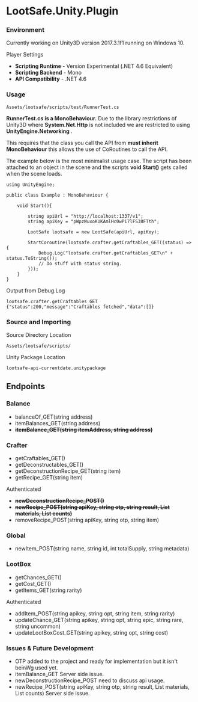 # LootSafe.Unity.Plugin

### Environment

Currently working on Unity3D version 2017.3.1f1 running on Windows 10.

Player Settings

* **Scripting Runtime** - Version Experimental (.NET 4.6 Equivalent)
* **Scripting Backend** - Mono
* **API Compatibility** - .NET 4.6

### Usage

```
Assets/lootsafe/scripts/test/RunnerTest.cs
```
**RunnerTest.cs is a MonoBehaviour.** Due to the library restrictions of Unity3D where **System.Net.Http** is not included we are restricted to using **UnityEngine.Networking** . 

This requires that the class you call the API from **must inherit MonoBehaviour** this allows the use of CoRoutines to call the API.

The example below is the most minimalist usage case. The script has been attached to an object in the scene and the scripts **void Start()** gets called when the scene loads.

```
using UnityEngine;

public class Example : MonoBehaviour {

	void Start(){
    
        string apiUrl = "http://localhost:1337/v1";
        string apiKey = "pWpzWuxoKUKAmlHc0wPi7lFS38FTth";

        LootSafe lootsafe = new LootSafe(apiUrl, apiKey);

        StartCoroutine(lootsafe.crafter.getCraftables_GET((status) => {
            Debug.Log("lootsafe.crafter.getCraftables_GET\n" + status.ToString());
            // Do stuff with status string.
        }));
    }
}
```

Output from Debug.Log
```
lootsafe.crafter.getCraftables_GET
{"status":200,"message":"Craftables fetched","data":[]}
```

### Source and Importing

Source Directory Location
```
Assets/lootsafe/scripts/
```

Unity Package Location
```
lootsafe-api-currentdate.unitypackage
```

## Endpoints

### Balance

* balanceOf_GET(string address)
* itemBalances_GET(string address)
* **~~itemBalance_GET(string itemAddress, string address)~~**

### Crafter

* getCraftables_GET()
* getDeconstructables_GET()
* getDeconstructionRecipe_GET(string item)
* getRecipe_GET(string item)

Authenticated

* **~~newDeconstructionRecipe_POST()~~**
* **~~newRecipe_POST(string apiKey, string otp, string result, List<string> materials, List<string> counts)~~**
* removeRecipe_POST(string apiKey, string otp, string item)

### Global

* newItem_POST(string name, string id, int totalSupply, string metadata)

### LootBox

* getChances_GET()
* getCost_GET()
* getItems_GET(string rarity)

Authenticated

* addItem_POST(string apikey, string opt, string item, string rarity)
* updateChance_GET(string apikey, string opt, string epic, string rare, string uncommon)
* updateLootBoxCost_GET(string apikey, string opt, string cost)

### Issues & Future Development

* OTP added to the project and ready for implementation but it isn't beinWg used yet.
* itemBalance_GET Server side issue.
* newDeconstructionRecipe_POST need to discuss api usage.
* newRecipe_POST(string apiKey, string otp, string result, List<string> materials, List<string> counts) Server side issue.